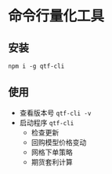 # 命令行量化工具

## 安装

`npm i -g qtf-cli`

## 使用

- 查看版本号 `qtf-cli -v`
- 启动程序 `qtf-cli`
  - 检查更新
  - 回购模型价格变动
  - 网格下单策略
  - 期货套利计算
